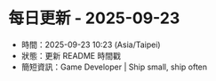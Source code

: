 # 每日更新 - 2025-09-23

- 時間：2025-09-23 10:23 (Asia/Taipei)
- 狀態：更新 README 時間戳
- 簡短資訊：Game Developer | Ship small, ship often
